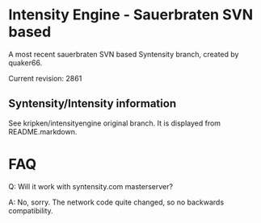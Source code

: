 Intensity Engine - Sauerbraten SVN based
================

A most recent sauerbraten SVN based Syntensity branch,
created by quaker66.

Current revision: 2861


Syntensity/Intensity information
--------------------

See kripken/intensityengine original branch. It is displayed
from README.markdown.


FAQ
=====

Q: Will it work with syntensity.com masterserver?

A: No, sorry. The network code quite changed, so no backwards compatibility.
